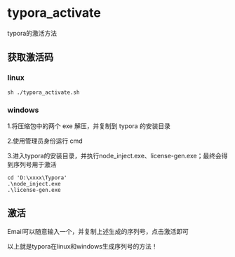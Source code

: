 # typora_activate
typora的激活方法

## 获取激活码
### linux
`sh ./typora_activate.sh`

### windows
1.将压缩包中的两个 exe 解压，并复制到 typora 的安装目录

2.使用管理员身份运行 cmd

3.进入typora的安装目录，并执行node_inject.exe、license-gen.exe；最终会得到序列号用于激活
```
cd 'D:\xxxx\Typora'
.\node_inject.exe
.\license-gen.exe
```

## 激活
Email可以随意输入一个，并复制上述生成的序列号，点击激活即可

以上就是typora在linux和windows生成序列号的方法！
